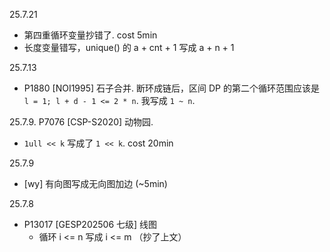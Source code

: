 25.7.21
- 第四重循环变量抄错了. cost 5min
- 长度变量错写，unique() 的 a + cnt + 1 写成 a + n + 1

25.7.13
- P1880 [NOI1995] 石子合并. 断环成链后，区间 DP 的第二个循环范围应该是 `l = 1; l + d - 1 <= 2 * n`. 我写成 `1 ~ n`.

25.7.9. P7076 [CSP-S2020] 动物园. 
- `1ull << k` 写成了 `1 << k`. cost 20min

25.7.9
- [wy] 有向图写成无向图加边 (~5min)

25.7.8
- P13017 [GESP202506 七级] 线图
    - 循环 i <= n 写成 i <= m （抄了上文）

